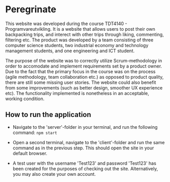 # Peregrinate #

This website was developed during the course TDT4140 - Programvareutvikling. It is a website that allows users to post their own backpacking trips, and interect with other trips through liking, commenting, filtering etc. The product was developed by a team consisting of three computer science students, two industrial economy and technology management students, and one engineering and ICT student.

The purpose of the website was to correctly utilize Scrum-methodology in order to accomodate and implement requirements set by a product owner. Due to the fact that the primary focus in the course was on the process (agile methodology, team collaboration etc.) as opposed to product quality, there are still some missing user stories. The website could also benefit from some improvements (such as better design, smoother UX experience etc). The functionality implemented is nonetheless in an acceptable, working condition.

## How to run the application ##
- Navigate to the 'server'-folder in your terminal, and run the following command:
``` npm start ```

- Open a second terminal, navigate to the 'client'-folder and run the same command as in the previous step. This should open the site in your default browser.

- A test user with the username 'Test123' and password 'Test123' has been created for the purposes of checking out the site. Alternatively, you may also create your own account.
